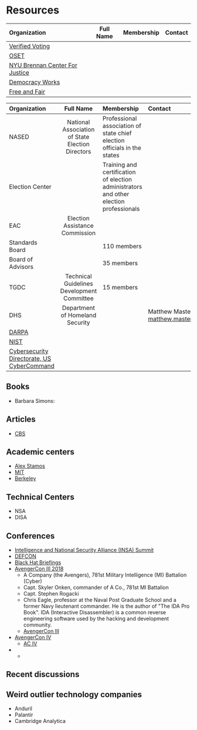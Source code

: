 # Resources

Organization | Full Name | Membership | Contact
:--- | :---: | :--- | :---
[Verified Voting](https://www.verifiedvoting.org/) | | |
[OSET]() | | |
[NYU Brennan Center For Justice ]() | | |
|[Democracy Works](https://www.democracy.works/)   |   |   |
|  [Free and Fair](https://github.com/FreeAndFair/ColoradoRLA) |   |   |



Organization | Full Name | Membership | Contact
:--- | :---: | :--- | :---
NASED |National Association of State Election Directors   |   Professional association of state chief election officials in the states |
Election Center   |   | Training and certification of election administrators and other election professionals  |
EAC   | Election Assistance Commission   |   |
Standards Board   |   | 110 members  |
Board of Advisors   |   |  35 members |
TGDC   | Technical Guidelines Development Committee   |15 members   |
DHS   | Department of Homeland Security   |   |Matthew Masterson matthew.masterson@hq.dhs.gov
[DARPA](https://www.darpa.mil/about-us/about-darpa)  |   |   |
[NIST](https://www.nist.gov/)|   |   |
[Cybersecurity Directorate, US CyberCommand]()  |   |   |


## Books
  - Barbara Simons:

## Articles
  - [CBS](https://www.cbsnews.com/news/the-nsa-prepares-to-defend-2020-elections-drawing-lessons-from-2018-midterms/)


## Academic centers
  - [Alex Stamos](https://en.wikipedia.org/wiki/Alex_Stamos)
  - [MIT]()
  - [Berkeley]()


## Technical Centers
  - NSA
  - DISA

## Conferences
  - [Intelligence and National Security Alliance (INSA) Summit]()
  - [DEFCON]()
  - [Black Hat Briefings](https://en.wikipedia.org/wiki/Black_Hat_Briefings)
  - [AvengerCon III 2018](https://www.army.mil/article/214354/avengercon_iii_the_hacker_training_event_for_todays_cyber_warrior)
    - A Company (the Avengers), 781st Military Intelligence (MI) Battalion (Cyber)
    - Capt. Skyler Onken, commander of A Co., 781st MI Battalion
    - Capt. Stephen Rogacki
    - Chris Eagle, professor at the Naval Post Graduate School and a former Navy lieutenant commander. He is the author of "The IDA Pro Book". IDA (Interactive Disassembler) is a common reverse engineering software used by the hacking and development community.
    - [AvengerCon III](https://arstechnica.com/information-technology/2019/05/spot-the-not-fed-a-day-at-avengercon-the-armys-answer-to-hacker-conferences/)
- [AvengerCon IV](https://www.facebook.com/780MIBDE/posts/mark-your-calendars-avengercon-iv-is-october-17-18-avengercon-is-a-free-hacker-e/2242803835830990/)
  - [AC IV](http://www.govevents.com/details/34293/avengercon-iv/)
-
    -
## Recent discussions

## Weird outlier technology companies
- Anduril
- Palantir
- Cambridge Analytica
